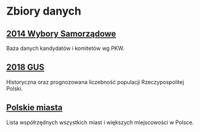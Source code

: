 # Zbiory danych

## [2014 Wybory Samorządowe](2014_Wybory_Samorzadowe.md)

Baza danych kandydatów i komitetów wg PKW.

## [2018 GUS](2018_Dane_GUS_Populacja/)

Historyczna oraz prognozowana liczebność populacji Rzeczypospolitej Polski.

## [Polskie miasta](Polskie_miasta.md)

Lista współrzędnych wszystkich miast i większych miejscowości w Polsce.
